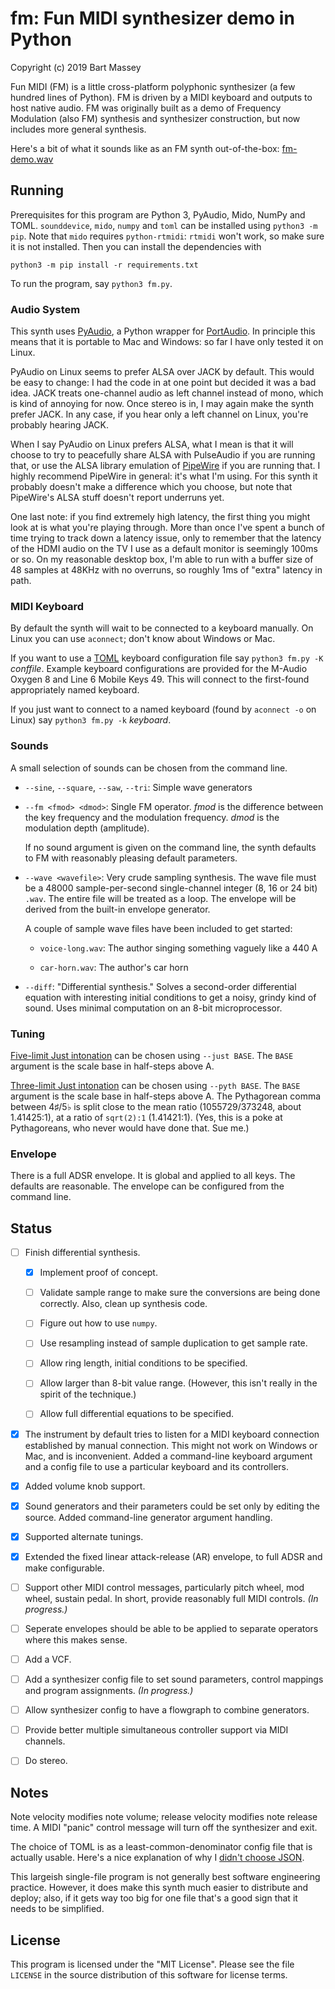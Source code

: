 # fm: Fun MIDI synthesizer demo in Python
Copyright (c) 2019 Bart Massey

Fun MIDI (FM) is a little cross-platform polyphonic
synthesizer (a few hundred lines of Python). FM is driven by
a MIDI keyboard and outputs to host native audio. FM was
originally built as a demo of Frequency Modulation (also FM)
synthesis and synthesizer construction, but now includes
more general synthesis.

Here's a bit of what it sounds like as an FM synth
out-of-the-box:
[fm-demo.wav](https://raw.githubusercontent.com/pdx-cs-sound/fm/master/fm-demo.wav)

## Running

Prerequisites for this program are Python 3, PyAudio, Mido,
NumPy and TOML. `sounddevice`, `mido`, `numpy` and `toml` can be
installed using `python3 -m pip`. Note that `mido` requires
`python-rtmidi`: `rtmidi` won't work, so make sure it is not
installed. Then you can install the dependencies
with

    python3 -m pip install -r requirements.txt

To run the program, say `python3 fm.py`.

### Audio System

This synth uses
[PyAudio](https://people.csail.mit.edu/hubert/pyaudio/), a
Python wrapper for
[PortAudio](http://www.portaudio.com/). In principle this
means that it is portable to Mac and Windows: so far I have
only tested it on Linux.

PyAudio on Linux seems to prefer ALSA over JACK by
default. This would be easy to change: I had the code in at
one point but decided it was a bad idea. JACK treats
one-channel audio as left channel instead of mono, which is
kind of annoying for now. Once stereo is in, I may again
make the synth prefer JACK. In any case, if you hear only a
left channel on Linux, you're probably hearing JACK.

When I say PyAudio on Linux prefers ALSA, what I mean is
that it will choose to try to peacefully share ALSA with
PulseAudio if you are running that, or use the ALSA library
emulation of [PipeWire](https://pipewire.org/) if you are
running that. I highly recommend PipeWire in general: it's
what I'm using. For this synth it probably doesn't make a
difference which you choose, but note that PipeWire's ALSA
stuff doesn't report underruns yet.

One last note: if you find extremely high latency, the first
thing you might look at is what you're playing through. More
than once I've spent a bunch of time trying to track down a
latency issue, only to remember that the latency of the HDMI
audio on the TV I use as a default monitor is seemingly
100ms or so. On my reasonable desktop box, I'm able to run
with a buffer size of 48 samples at 48KHz with no overruns,
so roughly 1ms of "extra" latency in path.

### MIDI Keyboard

By default the synth will wait to be connected to a keyboard
manually. On Linux you can use `aconnect`; don't know about
Windows or Mac.

If you want to use a
[TOML](https://en.wikipedia.org/wiki/TOML) keyboard
configuration file say `python3 fm.py -K` _conffile_.
Example keyboard configurations are provided for the M-Audio
Oxygen 8 and Line 6 Mobile Keys 49. This will connect
to the first-found appropriately named keyboard.

If you just want to connect to a named keyboard (found by
`aconnect -o` on Linux) say `python3 fm.py -k` _keyboard_.

### Sounds

A small selection of sounds can be chosen from the command line.

* `--sine`, `--square`, `--saw`, `--tri`: Simple wave generators

* `--fm <fmod> <dmod>`: Single FM operator. *fmod* is the
  difference between the key frequency and the modulation
  frequency. *dmod* is the modulation depth (amplitude).

  If no sound argument is given on the command line, the
  synth defaults to FM with reasonably pleasing default
  parameters.

* `--wave <wavefile>`: Very crude sampling synthesis. The
  wave file must be a 48000 sample-per-second single-channel
  integer (8, 16 or 24 bit) `.wav`. The entire file will be
  treated as a loop. The envelope will be derived from the
  built-in envelope generator.

  A couple of sample wave files have been included to get
  started:

  * `voice-long.wav`: The author singing something vaguely
    like a 440 A

  * `car-horn.wav`: The author's car horn

* `--diff`: "Differential synthesis." Solves a second-order
  differential equation with interesting initial conditions
  to get a noisy, grindy kind of sound. Uses minimal
  computation on an 8-bit microprocessor.

### Tuning

[Five-limit Just intonation](https://en.wikipedia.org/wiki/Just_intonation#Five-limit_tuning)
can be chosen using `--just BASE`. The `BASE` argument is
the scale base in half-steps above A.

[Three-limit Just intonation](https://en.wikipedia.org/wiki/Just_intonation#Five-limit_tuning)
can be chosen using `--pyth BASE`. The `BASE` argument is
the scale base in half-steps above A. The Pythagorean comma
between 4♯/5♭ is split close to the mean ratio
(1055729/373248, about 1.41425:1), at a ratio of `sqrt(2):1`
(1.41421:1). (Yes, this is a poke at Pythagoreans, who never
would have done that. Sue me.)

### Envelope

There is a full ADSR envelope. It is global and applied to
all keys. The defaults are reasonable. The envelope can be
configured from the command line.

## Status

* [ ] Finish differential synthesis.

    * [x] Implement proof of concept.

    * [ ] Validate sample range to make sure the conversions 
      are being done correctly. Also, clean up synthesis code.

    * [ ] Figure out how to use `numpy`.

    * [ ] Use resampling instead of sample duplication to get
      sample rate.

    * [ ] Allow ring length, initial conditions to be
      specified.

    * [ ] Allow larger than 8-bit value range. (However, this
      isn't really in the spirit of the technique.)

    * [ ] Allow full differential equations to be specified.

* [x] The instrument by default tries to listen for a MIDI
  keyboard connection established by manual connection. This
  might not work on Windows or Mac, and is
  inconvenient. Added a command-line keyboard argument and a
  config file to use a particular keyboard and its
  controllers.

* [x] Added volume knob support.

* [x] Sound generators and their parameters could be set
  only by editing the source. Added command-line generator
  argument handling.

* [x] Supported alternate tunings.

* [x] Extended the fixed linear attack-release (AR) envelope,
  to full ADSR and make configurable.

* [ ] Support other MIDI control messages, particularly
  pitch wheel, mod wheel, sustain pedal. In short, provide
  reasonably full MIDI controls. *(In progress.)*

* [ ] Seperate envelopes should be able to be applied to
  separate operators where this makes sense.

* [ ] Add a VCF.

* [ ] Add a synthesizer config file to set sound parameters,
  control mappings and program assignments. *(In progress.)*

* [ ] Allow synthesizer config to have a flowgraph to
  combine generators.

* [ ] Provide better multiple simultaneous controller
  support via MIDI channels.

* [ ] Do stereo.

## Notes

Note velocity modifies note volume; release velocity
modifies note release time. A MIDI "panic" control message
will turn off the synthesizer and exit.

The choice of TOML is as a least-common-denominator config
file that is actually usable. Here's a nice explanation of
why I
[didn't choose JSON](https://www.lucidchart.com/techblog/2018/07/16/why-json-isnt-a-good-configuration-language/).

This largeish single-file program is not generally best
software engineering practice. However, it does make this
synth much easier to distribute and deploy; also, if it gets
way too big for one file that's a good sign that it needs to
be simplified.

## License

This program is licensed under the "MIT License".  Please
see the file `LICENSE` in the source distribution of this
software for license terms.

